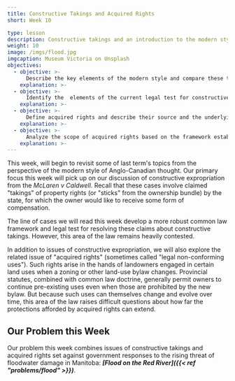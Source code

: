```yaml
---
title: Constructive Takings and Acquired Rights
short: Week 10

type: lesson
description: Constructive takings and an introduction to the modern style.
weight: 10
image: /imgs/flood.jpg
imgcaption: Museum Victoria on Unsplash
objectives:
  - objective: >-
      Describe the key elements of the modern style and compare these to those of the classical style studied last term.
    explanation: >-
  - objective: >-
      Identify the  elements of the current legal test for constructive takings, explain how these have changed over time, apply the test in practice, and critically analyze problems or inconsistencies in the doctrine.  
    explanation: >-
  - objective: >-
      Define acquired rights and describe their source and the underlying rationales for their protection by the common law.
    explanation: >-  
  - objective: >-
      Analyze the scope of acquired rights based on the framework established in the Saint Romuald case.
    explanation: >-  
---
```


This week, will begin to revisit some of last term's topics from the perspective of the modern style of Anglo-Canadian thought. Our primary focus this week will pick up on our discussion of constructive expropriation from the *McLaren v Caldwell*. Recall that these cases involve claimed "takings" of property rights (or "sticks" from the ownership bundle) by the state, for which the owner would like to receive some form of compensation.

The line of cases we will read this week develop a more robust common law framework and legal test for resolving these claims about constructive takings. However, this area of the law remains heavily contested.

In addition to issues of constructive expropriation, we will also explore the related issue of "acquired rights" (sometimes called "legal non-conforming uses"). Such rights arise in the hands of landowners engaged in certain land uses when a zoning or other land-use bylaw changes. Provincial statutes, combined with common law doctrine, generally permit owners to continue pre-existing uses even when those are prohibited by the new bylaw. But because such uses can themselves change and evolve over time, this area of the law raises difficult questions about how far the protections afforded by acquired rights can extend.

## Our Problem this Week

 Our problem this week combines issues of constructive takings and acquired rights set against government responses to the rising threat of floodwater damage in Manitoba: ***[Flood on the Red River]({{< ref "problems/flood" >}})***.